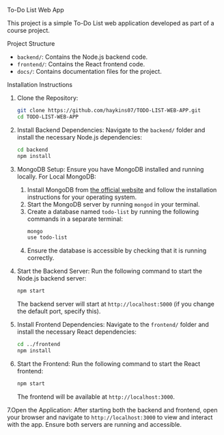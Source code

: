 To-Do List Web App

This project is a simple To-Do List web application developed as part of a course project.

 Project Structure

- `backend/`: Contains the Node.js backend code.
- `frontend/`: Contains the React frontend code.
- `docs/`: Contains documentation files for the project.

 Installation Instructions

1. Clone the Repository:
   ```bash
   git clone https://github.com/haykins07/TODO-LIST-WEB-APP.git
   cd TODO-LIST-WEB-APP
   ```

2. Install Backend Dependencies:
   Navigate to the `backend/` folder and install the necessary Node.js dependencies:
   ```bash
   cd backend
   npm install
   ```

3. MongoDB Setup:
   Ensure you have MongoDB installed and running locally.
   For Local MongoDB:
     1. Install MongoDB from [the official website](https://www.mongodb.com/try/download/community) and follow the installation instructions for your operating system.
     2. Start the MongoDB server by running `mongod` in your terminal.
     3. Create a database named `todo-list` by running the following commands in a separate terminal:
        ```bash
        mongo
        use todo-list
        ```
     4. Ensure the database is accessible by checking that it is running correctly.

4. Start the Backend Server:
   Run the following command to start the Node.js backend server:
   ```bash
   npm start
   ```
   The backend server will start at `http://localhost:5000` (if you change the default port, specify this).

5. Install Frontend Dependencies:
   Navigate to the `frontend/` folder and install the necessary React dependencies:
   ```bash
   cd ../frontend
   npm install
   ```

6. Start the Frontend:
   Run the following command to start the React frontend:
   ```bash
   npm start
   ```
   The frontend will be available at `http://localhost:3000`.

7.Open the Application:
   After starting both the backend and frontend, open your browser and navigate to `http://localhost:3000` to view and interact with the app. Ensure both servers are running and accessible.

